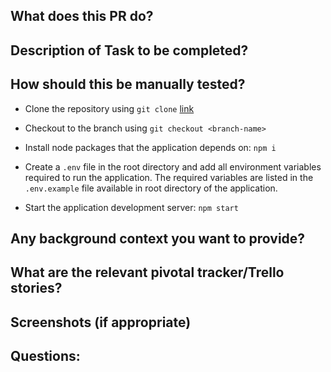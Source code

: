 ## What does this PR do?

## Description of Task to be completed?

## How should this be manually tested?

- Clone the repository using `git clone` [link](https://github.com/atlp-rwanda/e-comm-team-techsmith-fn)

- Checkout to the branch using `git checkout <branch-name>`

- Install node packages that the application depends on: `npm i`

- Create a `.env` file in the root directory and add all environment variables required to run the application. The required variables are listed in the `.env.example` file available in root directory of the application.

- Start the application development server: `npm start`

## Any background context you want to provide?

## What are the relevant pivotal tracker/Trello stories?

## Screenshots (if appropriate)

## Questions: